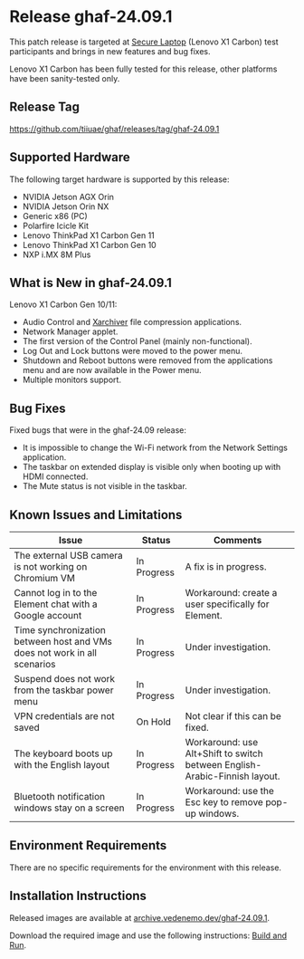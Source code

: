 <!--
    Copyright 2022-2024 TII (SSRC) and the Ghaf contributors
    SPDX-License-Identifier: CC-BY-SA-4.0
-->

# Release ghaf-24.09.1

This patch release is targeted at [Secure Laptop](../scenarios/showcases.md#secure-laptop) (Lenovo X1 Carbon) test participants and brings in new features and bug fixes.

Lenovo X1 Carbon has been fully tested for this release, other platforms have been sanity-tested only.


## Release Tag

<https://github.com/tiiuae/ghaf/releases/tag/ghaf-24.09.1>


## Supported Hardware

The following target hardware is supported by this release:

* NVIDIA Jetson AGX Orin
* NVIDIA Jetson Orin NX
* Generic x86 (PC)
* Polarfire Icicle Kit
* Lenovo ThinkPad X1 Carbon Gen 11
* Lenovo ThinkPad X1 Carbon Gen 10
* NXP i.MX 8M Plus


## What is New in ghaf-24.09.1

Lenovo X1 Carbon Gen 10/11:

  * Audio Control and [Xarchiver](https://github.com/ib/xarchiver) file compression applications.
  * Network Manager applet.
  * The first version of the Control Panel (mainly non-functional).
  * Log Out and Lock buttons were moved to the power menu.
  * Shutdown and Reboot buttons were removed from the applications menu and are now available in the Power menu.
  * Multiple monitors support.


## Bug Fixes

Fixed bugs that were in the ghaf-24.09 release:

* It is impossible to change the Wi-Fi network from the Network Settings application.
* The taskbar on extended display is visible only when booting up with HDMI connected.
* The Mute status is not visible in the taskbar.


## Known Issues and Limitations

| Issue           | Status      | Comments                             |
|-----------------|-------------|--------------------------------------|
| The external USB camera is not working on Chromium VM  | In Progress | A fix is in progress. |
| Cannot log in to the Element chat with a Google account  | In Progress | Workaround: create a user specifically for Element. |
| Time synchronization between host and VMs does not work in all scenarios  | In Progress | Under investigation. |
| Suspend does not work from the taskbar power menu  | In Progress | Under investigation. |
| VPN credentials are not saved  | On Hold | Not clear if this can be fixed. |
| The keyboard boots up with the English layout   | In Progress | Workaround: use Alt+Shift to switch between English-Arabic-Finnish layout. |
| Bluetooth notification windows stay on a screen   | In Progress | Workaround: use the Esc key to remove pop-up windows. |


## Environment Requirements

There are no specific requirements for the environment with this release.


## Installation Instructions

Released images are available at [archive.vedenemo.dev/ghaf-24.09.1](https://archive.vedenemo.dev/ghaf-24.09.1/).

Download the required image and use the following instructions: [Build and Run](../ref_impl/build_and_run.md).

